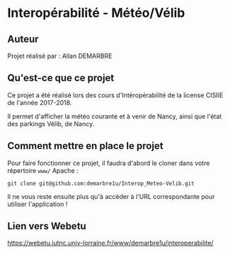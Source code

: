 # Interopérabilité - Météo/Vélib

## Auteur

Projet réalisé par : Allan DEMARBRE

## Qu'est-ce que ce projet

Ce projet a été réalisé lors des cours d'Intéropérabilité de la license CISIIE de l'année 2017-2018.

Il permet d'afficher la météo courante et à venir de Nancy, ainsi que l'état des parkings Vélib, de Nancy.

## Comment mettre en place le projet

Pour faire fonctionner ce projet, il faudra d'abord le cloner dans votre répertoire `www/` Apache : 
```
git clone git@github.com:demarbre1u/Interop_Meteo-Velib.git
```
Il ne vous reste ensuite plus qu'à accéder à l'URL correspondante pour utiliser l'application !

## Lien vers Webetu

https://webetu.iutnc.univ-lorraine.fr/www/demarbre1u/interoperabilite/
